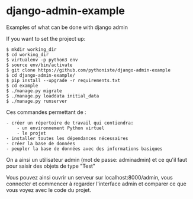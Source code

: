 # django-admin-example
Examples of what can be done with django admin

If you want to set the project up:

    $ mkdir working_dir
    $ cd working_dir
    $ virtualenv -p python3 env
    $ source env/bin/activate
    $ git clone https://github.com/pythoniste/django-admin-example
    $ cd django-admin-example/
    $ pip install --upgrade -r requirements.txt
    $ cd example
    $ ./manage.py migrate
    $ ./manage.py loaddata initial_data
    $ ./manage.py runserver

Ces commandes permettant de :

    - créer un répertoire de travail qui contiendra:
        - un environnement Python virtuel
        - le projet
    - installer toutes les dépendances nécessaires
    - créer la base de données
    - peupler la base de données avec des informations basiques

On a ainsi un utilisateur admin (mot de passe: adminadmin) et ce qu'il faut pour saisir des objets de type "Test"

Vous pouvez ainsi ouvrir un serveur sur localhost:8000/admin, vous connecter et commencer à regarder l'interface admin et comparer ce que vous voyez avec le code du projet.
